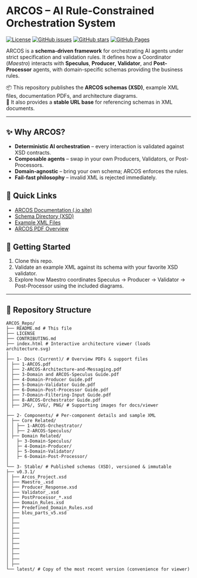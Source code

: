 # ARCOS – AI Rule-Constrained Orchestration System

[![License](https://img.shields.io/github/license/ARCOS-System/ARCOS)](LICENSE)
[![GitHub issues](https://img.shields.io/github/issues/ARCOS-System/ARCOS)](https://github.com/ARCOS-System/ARCOS/issues)
[![GitHub stars](https://img.shields.io/github/stars/ARCOS-System/ARCOS)](https://github.com/ARCOS-System/ARCOS/stargazers)
[![GitHub Pages](https://img.shields.io/badge/docs-online-blue)](https://arcos-system.github.io/ARCOS/)

ARCOS is a **schema-driven framework** for orchestrating AI agents under strict 
specification and validation rules. It defines how a Coordinator (*Maestro*) 
interacts with **Speculus**, **Producer**, **Validator**, and **Post-Processor** agents, 
with domain-specific schemas providing the business rules.

📦 This repository publishes the **ARCOS schemas (XSD)**, example XML files, 
documentation PDFs, and architecture diagrams.  
🔗 It also provides a **stable URL base** for referencing schemas in XML documents.

---

## ✨ Why ARCOS?
- **Deterministic AI orchestration** – every interaction is validated against XSD contracts.  
- **Composable agents** – swap in your own Producers, Validators, or Post-Processors.  
- **Domain-agnostic** – bring your own schema; ARCOS enforces the rules.  
- **Fail-fast philosophy** – invalid XML is rejected immediately.  

## 🚀 Quick Links
- [ARCOS Documentation (.io site)](https://arcos-system.github.io/ARCOS/)  
- [Schema Directory (XSD)](https://github.com/ARCOS-System/ARCOS/tree/main/3-Stable/v0.3.1)  
- [Example XML Files](https://github.com/ARCOS-System/ARCOS/tree/main/2-Components)  
- [ARCOS PDF Overview](https://github.com/ARCOS-System/ARCOS/tree/main/1-Docs%20(Current))  

## 📖 Getting Started
1. Clone this repo.  
2. Validate an example XML against its schema with your favorite XSD validator.  
3. Explore how Maestro coordinates Speculus → Producer → Validator → Post-Processor using the included diagrams.  

---

## 📂 Repository Structure

```text
ARCOS_Repo/
├── README.md # This file
├── LICENSE
├── CONTRIBUTING.md
├── index.html # Interactive architecture viewer (loads architecture.svg)
│
├── 1- Docs (Current)/ # Overview PDFs & support files
│ ├── 1-ARCOS.pdf
│ ├── 2-ARCOS-Architecture-and-Messaging.pdf
│ ├── 3-Domain and ARCOS-Speculus Guide.pdf
│ ├── 4-Domain-Producer Guide.pdf
│ ├── 5-Domain-Validator Guide.pdf
│ ├── 6-Domain-Post-Processor Guide.pdf
│ ├── 7-Domain-Filtering-Input Guide.pdf
│ ├── 8-ARCOS-Orchestrator Guide.pdf
│ ├── JPG/, SVG/, PNG/ # Supporting images for docs/viewer
│
├── 2- Components/ # Per-component details and sample XML
│ ├── Core Related/
│ │ ├── 1-ARCOS-Orchestrator/
│ │ ├── 2-ARCOS-Speculus/
│ ├── Domain Related/
│   ├─ 3-Domain-Speculus/
│   ├─ 4-Domain-Producer/
│   ├─ 5-Domain-Validator/
│   ├─ 6-Domain-Post-Processor/
│
└── 3- Stable/ # Published schemas (XSD), versioned & immutable
├── v0.3.1/
│ ├── Arcos_Project.xsd
│ ├── Maestro_.xsd
│ ├── Producer_Response.xsd
│ ├── Validator_.xsd
│ ├── PostProcessor_*.xsd
│ ├── Domain_Rules.xsd
│ ├── Predefined_Domain_Rules.xsd
│ ├── bleu_parts_v5.xsd
│ ├──
│ ├──
│ ├──
│ ├──
│ ├──
│ ├──
│ ├──
│ ├──
│ ├──
│ ├──
└── latest/ # Copy of the most recent version (convenience for viewer)

```
